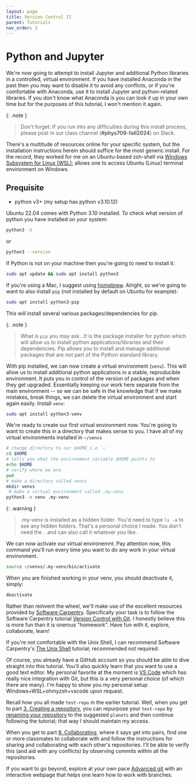 ```yaml
---
layout: page
title: Version Control II
parent: Tutorials
nav_order: 2
---
```


# Python and Jupyter

We're now going to attempt to install Jupyter and additional Python libraries in a controlled, virtual environment. If you have installed Anaconda in the past then you may want to disable it to avoid any conflicts, or if you're comfortable with Anaconda, use it to install Jupyter and python-related libraries. 
If you don't know what Anaconda is you can look it up in your own time but for the purposes of this tutorial, I won't mention it again.

{: .note }
> Don't forget: If you run into any difficulties during this install process, please post in our class channel (**#phys709-fall2024**) on Slack.

There's a multitude of resources online for your specific system, but the installation instructions herein should suffice for the most generic install. For the record, they worked for me on an Ubuntu-based zsh-shell via [Windows Subsystem for Linux (WSL)](https://ubuntu.com/desktop/wsl); allows one to access Ubuntu (Linux) terminal environment on Windows.

## Prequisite

- python v3+ (my setup has python v3.10.12)

Ubuntu 22.04 comes with Python 3.10 installed. To check what version of python you have installed on your system:

```zsh
python3 -V
```
or
```bash
python3 --version
```
If Python is not on your machine then you're going to need to install it:
```zsh
sudo apt update && sudo apt install python3
```
If you're using a Mac, I suggest using [homebrew](https://brew.sh/).
Alright, so we're going to want to also install `pip` (not installed by default on Ubuntu for example):
```zsh
sudo apt install python3-pip
```
This will install several various packages/dependencies for pip.

{: .note }
> What is `pip` you may ask...It is the package installer for python which will allow us to install python applications/libraries and their dependencies. Pip allows you to install and manage additional packages that are not part of the Python standard library. 

With pip installed, we can now create a virtual environment (`venv`). This will allow us to install additional python applications in a stable, reproducible environment. It puts you in control of the version of packages and when they get upgraded. Essentially keeping our work here separate from the main environment -- so we can be safe in the knowledge that if we make mistakes, break things, we can delete the virtual environment and start again easily.
Install `venv`:
```zsh
sudo apt install python3-venv
```

We're ready to create our first virtual environment now. You're going to want to create this in a directory that makes sense to you. 
I have all of my virtual environments installed in `~/venvs`
```zsh
# change directory to our $HOME i.e `~`
cd $HOME
# tells you what the environment variable $HOME points to
echo $HOME 
# verify where we are
pwd
# make a directory called venvs
mkdir venvs
 # make a virtual environment called .my-venv
python3 -m venv .my-venv
```

{: .warning }
> .my-venv is installed as a hidden folder.
> You'd need to type `ls -a` to see any hidden folders.
> That's a personal choice I made. You don't need the `.` and can also call it whatever you like.

We can now activate our virtual environemnt. Pay attention now, this command you'll run every time you want to do any work in your virtual environment.
```zsh
source ~/venvs/.my-venv/bin/activate
```

When you are finished working in your venv, you should deactivate it, simply:
```zsh
deactivate
```




<!--{% highlight Code %}
some code
{% endhighlight %}-->

<!--{: .highlight } 
> Code
>
> python3 -V
{: .source}-->

Rather than reinvent the wheel, we'll make use of the excellent resources provided by [Software Carpentry](https://software-carpentry.org/).
Specifically your task is to follow the Software Carpentry tutorial [Version Control with Git](https://swcarpentry.github.io/git-novice/).
I honestly believe this is more fun than it is onerous "homework". Have fun with it, explore, collaborate, learn!

If you're not comfortable with the Unix Shell, I can recommend Software Carpentry's [The Unix Shell](https://swcarpentry.github.io/shell-novice/) tutorial; recommended not required.

Of course, you already have a GitHub account so you should be able to dive straight into this tutorial. You'll also quickly learn that you want to use a good text editor.
My personal favorite at the moment is [VS Code](https://code.visualstudio.com/) which has really nice integration with Git, but this is a very personal choice (of which there are many).
I'm happy to show you my personal setup Windows+WSL+ohmyzsh+vscode upon request.

Recall how you all made `test-repo` in the earlier tutorial. Well, when you get to part [3. Creating a repository](https://swcarpentry.github.io/git-novice/03-create.html),  you can repurpose your `test-repo` by [renaming your repository](https://docs.github.com/en/repositories/creating-and-managing-repositories/renaming-a-repository) to the suggested `planets` and then continue following the tutorial; that way I should maintain my access.

When you get to part [8. Collaborating](https://swcarpentry.github.io/git-novice/08-collab.html), where it says get into pairs, find one or more classmates to collaborate with and follow the instructions for sharing and collaborating with each other's repositories. I'll be able to verify this (and aid with any conflicts) by observing commits within all the repositories.

If you want to go beyond, explore at your own pace [Advanced git](https://learngitbranching.js.org/?locale=en_US) with an interactive webpage that helps one learn how to work with branches.
